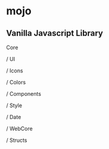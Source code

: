 # mojo
## Vanilla Javascript Library


Core

  / UI

  / Icons
  
  / Colors
  
  / Components
  
  / Style
  
  / Date
  
  / WebCore
  
  / Structs
